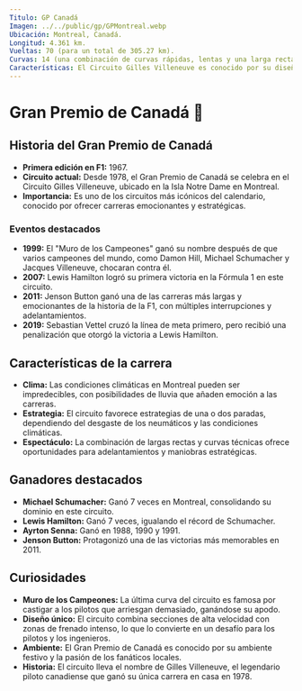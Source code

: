 ```yaml
---
Titulo: GP Canadá
Imagen: ../../public/gp/GPMontreal.webp
Ubicación: Montreal, Canadá.
Longitud: 4.361 km.
Vueltas: 70 (para un total de 305.27 km).
Curvas: 14 (una combinación de curvas rápidas, lentas y una larga recta antes de la chicane final).
Características: El Circuito Gilles Villeneuve es conocido por su diseño técnico y su alta velocidad, con zonas de frenado intensas y el famoso "Muro de los Campeones" en la última curva.
---
```


# Gran Premio de Canadá 🏁

## Historia del Gran Premio de Canadá
- **Primera edición en F1:** 1967.
- **Circuito actual:** Desde 1978, el Gran Premio de Canadá se celebra en el Circuito Gilles Villeneuve, ubicado en la Isla Notre Dame en Montreal.
- **Importancia:** Es uno de los circuitos más icónicos del calendario, conocido por ofrecer carreras emocionantes y estratégicas.

### Eventos destacados
- **1999:** El "Muro de los Campeones" ganó su nombre después de que varios campeones del mundo, como Damon Hill, Michael Schumacher y Jacques Villeneuve, chocaran contra él.
- **2007:** Lewis Hamilton logró su primera victoria en la Fórmula 1 en este circuito.
- **2011:** Jenson Button ganó una de las carreras más largas y emocionantes de la historia de la F1, con múltiples interrupciones y adelantamientos.
- **2019:** Sebastian Vettel cruzó la línea de meta primero, pero recibió una penalización que otorgó la victoria a Lewis Hamilton.

## Características de la carrera
- **Clima:** Las condiciones climáticas en Montreal pueden ser impredecibles, con posibilidades de lluvia que añaden emoción a las carreras.
- **Estrategia:** El circuito favorece estrategias de una o dos paradas, dependiendo del desgaste de los neumáticos y las condiciones climáticas.
- **Espectáculo:** La combinación de largas rectas y curvas técnicas ofrece oportunidades para adelantamientos y maniobras estratégicas.

## Ganadores destacados
- **Michael Schumacher:** Ganó 7 veces en Montreal, consolidando su dominio en este circuito.
- **Lewis Hamilton:** Ganó 7 veces, igualando el récord de Schumacher.
- **Ayrton Senna:** Ganó en 1988, 1990 y 1991.
- **Jenson Button:** Protagonizó una de las victorias más memorables en 2011.

## Curiosidades
- **Muro de los Campeones:** La última curva del circuito es famosa por castigar a los pilotos que arriesgan demasiado, ganándose su apodo.
- **Diseño único:** El circuito combina secciones de alta velocidad con zonas de frenado intenso, lo que lo convierte en un desafío para los pilotos y los ingenieros.
- **Ambiente:** El Gran Premio de Canadá es conocido por su ambiente festivo y la pasión de los fanáticos locales.
- **Historia:** El circuito lleva el nombre de Gilles Villeneuve, el legendario piloto canadiense que ganó su única carrera en casa en 1978.